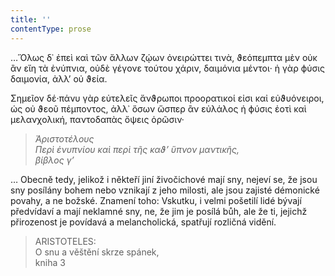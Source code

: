 ```yaml
---
title: ''
contentType: prose
---
```


<section>

…Ὅλως δ᾽ ἐπεὶ καὶ τῶν ἄλλων ζῴων ὀνειρώττει τινὰ, ϑεόπεμπτα μὲν οὐκ ἂν εἴη τὰ ἐνύπνια, οὐδὲ γέγονε τούτου χάριν, δαιμόνια μέντοι· ἡ γὰρ ϕύσις δαιμονία, ἀλλ’ οὐ ϑεία.

Σημεῖον δέ·πάνυ γὰρ εὐτελεῖς ἄνϑρωποι προορατικοί εἰσι καἰ εὐϑυόνειροι, ώς οὐ ϑεοῦ πέμποντος, ἀλλ᾽ ὅσων ὥσπερ ἂν εὐλάλος ἡ ϕύσις ἐοτὶ καὶ μελανχολική, παντοδαπὰς ὄψεις ὁρῶσιν·

> _Ἀριστοτέλους  
> Περὶ ἐνυπνίου καὶ περὶ τῆς καϑ’ ὕπνον μαντικῆς,  
> βίβλος γ’_

… Obecně tedy, jelikož i někteří jiní živočichové mají sny, nejeví se, že jsou sny posílány bohem nebo vznikají z jeho milosti, ale jsou zajisté démonické povahy, a ne božské. Znamení toho: Vskutku, i velmi pošetilí lidé bývají předvídaví a mají neklamné sny, ne, že jim je posílá bůh, ale že ti, jejichž přirozenost je povídavá a melancholická, spatřují rozličná vidění.

> ARISTOTELES:  
> O snu a věštění skrze spánek,  
> kniha 3

</section>
